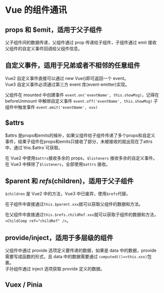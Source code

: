 # Vue 的组件通讯

## props 和 $emit，适用于父子组件

父子组件间的数据传递，父组件通过 prop 传递给子组件，子组件通过 emit 接收父组件的自定义事件回调给父组件信息。

## 自定义事件，适用于兄弟或者不相邻的任意组件

Vue2 自定义事件直接可以通过 new Vue()即可返回一个 event。  
Vue3 自定义事件必须通过第三方 event 库(event-emitter)实现。

父组件在 mounted 中创建事件 `event.on('eventName', this.showMsg)`，记得在 beforeUnmount 中解绑自定义事件 `event.off('eventName', this.showMsg)`
子组件中触发事件 `event.emit('eventName', xxx)`

## $attrs

$attrs 是props和emits的候补，如果父组件给子组件传递了多个props和自定义事件，结果子组件在props和emits只接收了部分，未被接收的就出现在了attrs中，通过`this.$attrs`可获取。

在 Vue2 中使用`$attrs`接收多余的 props，`$listeners` 接收多余的自定义事件。  
在 Vue3 中移除了`$listeners`，全部使用`$attrs` 接收。

## $parent 和 $refs ($children)，适用于父子组件

`$children` 是 Vue2 中的方法，Vue3 中已废弃，使用`$refs`代替。

在子组件中直接通过`this.$parent.xxx`就可以获取父组件的数据和方法。

在父组件中直接通过`this.$refs.childRef.xxx`就可以获取子组件的数据和方法，`<ChildComp ref="childRef" />`。

## provide/inject，适用于多层级的组件

父组件中通过 provide 选项定义要传递的数据，如果是 data 中的数据，provide 需要写成函数的形式，且 data 中的数据需要通过 `computed(()=>this.xxx)`包裹。  
子孙组件通过 inject 选项获取 provide 定义的数据。

## Vuex / Pinia
